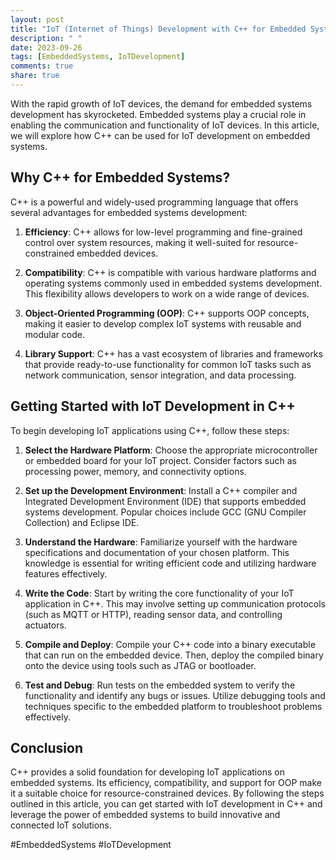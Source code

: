 ```yaml
---
layout: post
title: "IoT (Internet of Things) Development with C++ for Embedded Systems"
description: " "
date: 2023-09-26
tags: [EmbeddedSystems, IoTDevelopment]
comments: true
share: true
---
```


With the rapid growth of IoT devices, the demand for embedded systems development has skyrocketed. Embedded systems play a crucial role in enabling the communication and functionality of IoT devices. In this article, we will explore how C++ can be used for IoT development on embedded systems.

## Why C++ for Embedded Systems?

C++ is a powerful and widely-used programming language that offers several advantages for embedded systems development:

1. **Efficiency**: C++ allows for low-level programming and fine-grained control over system resources, making it well-suited for resource-constrained embedded devices.

2. **Compatibility**: C++ is compatible with various hardware platforms and operating systems commonly used in embedded systems development. This flexibility allows developers to work on a wide range of devices.

3. **Object-Oriented Programming (OOP)**: C++ supports OOP concepts, making it easier to develop complex IoT systems with reusable and modular code.

4. **Library Support**: C++ has a vast ecosystem of libraries and frameworks that provide ready-to-use functionality for common IoT tasks such as network communication, sensor integration, and data processing.

## Getting Started with IoT Development in C++

To begin developing IoT applications using C++, follow these steps:

1. **Select the Hardware Platform**: Choose the appropriate microcontroller or embedded board for your IoT project. Consider factors such as processing power, memory, and connectivity options.

2. **Set up the Development Environment**: Install a C++ compiler and Integrated Development Environment (IDE) that supports embedded systems development. Popular choices include GCC (GNU Compiler Collection) and Eclipse IDE.

3. **Understand the Hardware**: Familiarize yourself with the hardware specifications and documentation of your chosen platform. This knowledge is essential for writing efficient code and utilizing hardware features effectively.

4. **Write the Code**: Start by writing the core functionality of your IoT application in C++. This may involve setting up communication protocols (such as MQTT or HTTP), reading sensor data, and controlling actuators.

5. **Compile and Deploy**: Compile your C++ code into a binary executable that can run on the embedded device. Then, deploy the compiled binary onto the device using tools such as JTAG or bootloader.

6. **Test and Debug**: Run tests on the embedded system to verify the functionality and identify any bugs or issues. Utilize debugging tools and techniques specific to the embedded platform to troubleshoot problems effectively.

## Conclusion

C++ provides a solid foundation for developing IoT applications on embedded systems. Its efficiency, compatibility, and support for OOP make it a suitable choice for resource-constrained devices. By following the steps outlined in this article, you can get started with IoT development in C++ and leverage the power of embedded systems to build innovative and connected IoT solutions.

#EmbeddedSystems #IoTDevelopment
